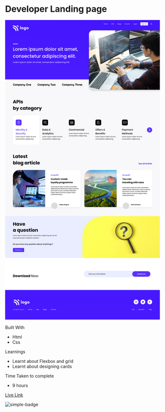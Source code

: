 # Developer Landing page
    
![Image](./9.png)

Built With
- Html
- Css

Learnings
- Learnt about  Flexbox and grid
- Learnt about designing cards


Time Taken to complete
- 9 hours

[Live Link](https://hemanth-developerlandingpage.netlify.app)

![simple-badge](https://img.shields.io/badge/HTML-CSS-green)